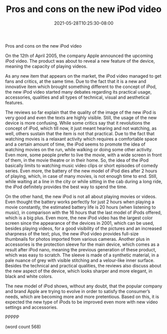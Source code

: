 ﻿---
title: "Pros and cons on the new iPod video"
date: 2021-05-28T10:25:30-08:00
description: "Ipod-Video Tips for Web Success"
featured_image: "/images/Ipod-Video.jpg"
tags: ["Ipod Video"]
---

Pros and cons on the new iPod video

	
On the 12th of April 2005, the company Apple announced the upcoming iPod video. The product was about to reveal a new feature of the device, meaning the capacity of playing videos. 
	
As any new item that appears on the market, the iPod video managed to get fans and critics, at the same time. Due to the fact that it is a new and innovative item which brought something different to the concept of iPod, the new iPod video started many debates regarding its practical usage, accessories, qualities and all types of technical, visual and aesthetical features. 
	
The reviews so far explain that the quality of the image of the new iPod is very good and even the texts are highly visible. Still, the usage of the new device is more confusing. While some critics say that it revolutions the concept of iPod, which till now, it just meant hearing and not watching, as well, others sustain that the item is not that practical. Due to the fact that watching movies is a relaxant activity which requires a comfortable space and a certain amount of time, the iPod seems to promote the idea of watching movies on the run, while walking or doing some other activity. Even more, some people prefer to live the movie, with a wide screen in front of them, in the movie theatre or in their home. So, the idea of the iPod basically limits to watching music video clips or short episodes of comedy series. Even more, the battery of the new model of iPod dies after 2 hours of playing, which, in case of many movies, is not enough time to end. Still, while waiting at a line in the city or while sitting in the cab during a long ride, the iPod definitely provides the best way to spend the time. 
	
On the other hand, the new iPod is not all about playing movies or videos. Even thought the battery works perfectly for just 2 hours when playing a movie constantly, the estimated battery life is 20 hours (when listening to music), in comparison with the 16 hours that the last model of iPods offered, which is a big plus. Even more, the new iPod video has the largest color screen since the appearance of the devices in 2001, which can be used, besides playing videos, for a good visibility of the pictures and an increased sharpness of the text; plus, the new iPod video provides full-size thumbnails for photos imported from various cameras. Another plus in accessories is the protection sleeve for the main device, which comes as a result after iPod nano, meaning the previous generation of these product, which was easy to scratch. The sleeve is made of a synthetic material, in a pale nuance of grey with visible stitching and a velour-like inner surface. Besides the technical and practical qualities, the reviews also discuss about the new aspect of the device, which looks sharper and more elegant, in black and white colors.  
	
The new model of iPod shows, without any doubt, that the popular company and brand Apple are trying to evolve in order to satisfy the consumer’s needs, which are becoming more and more pretentious. Based on this, it is expected the new type of iPods to be improved even more with new video settings and accessories.  

PPPPP

(word count 568)

